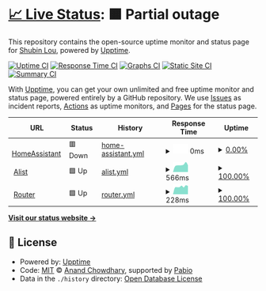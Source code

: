 # [📈 Live Status](https://ct1.898311.xyz): <!--live status--> **🟧 Partial outage**

This repository contains the open-source uptime monitor and status page for [Shubin Lou](https://ct1.898311.xyz), powered by [Upptime](https://github.com/upptime/upptime).

[![Uptime CI](https://github.com/898311543/upptime/workflows/Uptime%20CI/badge.svg)](https://github.com/898311543/upptime/actions?query=workflow%3A%22Uptime+CI%22)
[![Response Time CI](https://github.com/898311543/upptime/workflows/Response%20Time%20CI/badge.svg)](https://github.com/898311543/upptime/actions?query=workflow%3A%22Response+Time+CI%22)
[![Graphs CI](https://github.com/898311543/upptime/workflows/Graphs%20CI/badge.svg)](https://github.com/898311543/upptime/actions?query=workflow%3A%22Graphs+CI%22)
[![Static Site CI](https://github.com/898311543/upptime/workflows/Static%20Site%20CI/badge.svg)](https://github.com/898311543/upptime/actions?query=workflow%3A%22Static+Site+CI%22)
[![Summary CI](https://github.com/898311543/upptime/workflows/Summary%20CI/badge.svg)](https://github.com/898311543/upptime/actions?query=workflow%3A%22Summary+CI%22)

With [Upptime](https://upptime.js.org), you can get your own unlimited and free uptime monitor and status page, powered entirely by a GitHub repository. We use [Issues](https://github.com/898311543/upptime/issues) as incident reports, [Actions](https://github.com/898311543/upptime/actions) as uptime monitors, and [Pages](https://ct1.898311.xyz) for the status page.

<!--start: status pages-->
<!-- This summary is generated by Upptime (https://github.com/upptime/upptime) -->
<!-- Do not edit this manually, your changes will be overwritten -->
<!-- prettier-ignore -->
| URL | Status | History | Response Time | Uptime |
| --- | ------ | ------- | ------------- | ------ |
| <img alt="" src="https://icons.duckduckgo.com/ip3/hass.898311.xyz.ico" height="13"> [HomeAssistant](https://hass.898311.xyz:8123) | 🟥 Down | [home-assistant.yml](https://github.com/898311543/upptime/commits/HEAD/history/home-assistant.yml) | <details><summary><img alt="Response time graph" src="./graphs/home-assistant/response-time-week.png" height="20"> 0ms</summary><br><a href="https://ct1.898311.xyz/history/home-assistant"><img alt="Response time 1121" src="https://img.shields.io/endpoint?url=https%3A%2F%2Fraw.githubusercontent.com%2F898311543%2Fupptime%2FHEAD%2Fapi%2Fhome-assistant%2Fresponse-time.json"></a><br><a href="https://ct1.898311.xyz/history/home-assistant"><img alt="24-hour response time 0" src="https://img.shields.io/endpoint?url=https%3A%2F%2Fraw.githubusercontent.com%2F898311543%2Fupptime%2FHEAD%2Fapi%2Fhome-assistant%2Fresponse-time-day.json"></a><br><a href="https://ct1.898311.xyz/history/home-assistant"><img alt="7-day response time 0" src="https://img.shields.io/endpoint?url=https%3A%2F%2Fraw.githubusercontent.com%2F898311543%2Fupptime%2FHEAD%2Fapi%2Fhome-assistant%2Fresponse-time-week.json"></a><br><a href="https://ct1.898311.xyz/history/home-assistant"><img alt="30-day response time 0" src="https://img.shields.io/endpoint?url=https%3A%2F%2Fraw.githubusercontent.com%2F898311543%2Fupptime%2FHEAD%2Fapi%2Fhome-assistant%2Fresponse-time-month.json"></a><br><a href="https://ct1.898311.xyz/history/home-assistant"><img alt="1-year response time 1121" src="https://img.shields.io/endpoint?url=https%3A%2F%2Fraw.githubusercontent.com%2F898311543%2Fupptime%2FHEAD%2Fapi%2Fhome-assistant%2Fresponse-time-year.json"></a></details> | <details><summary><a href="https://ct1.898311.xyz/history/home-assistant">0.00%</a></summary><a href="https://ct1.898311.xyz/history/home-assistant"><img alt="All-time uptime 15.16%" src="https://img.shields.io/endpoint?url=https%3A%2F%2Fraw.githubusercontent.com%2F898311543%2Fupptime%2FHEAD%2Fapi%2Fhome-assistant%2Fuptime.json"></a><br><a href="https://ct1.898311.xyz/history/home-assistant"><img alt="24-hour uptime 0.00%" src="https://img.shields.io/endpoint?url=https%3A%2F%2Fraw.githubusercontent.com%2F898311543%2Fupptime%2FHEAD%2Fapi%2Fhome-assistant%2Fuptime-day.json"></a><br><a href="https://ct1.898311.xyz/history/home-assistant"><img alt="7-day uptime 0.00%" src="https://img.shields.io/endpoint?url=https%3A%2F%2Fraw.githubusercontent.com%2F898311543%2Fupptime%2FHEAD%2Fapi%2Fhome-assistant%2Fuptime-week.json"></a><br><a href="https://ct1.898311.xyz/history/home-assistant"><img alt="30-day uptime 0.00%" src="https://img.shields.io/endpoint?url=https%3A%2F%2Fraw.githubusercontent.com%2F898311543%2Fupptime%2FHEAD%2Fapi%2Fhome-assistant%2Fuptime-month.json"></a><br><a href="https://ct1.898311.xyz/history/home-assistant"><img alt="1-year uptime 15.16%" src="https://img.shields.io/endpoint?url=https%3A%2F%2Fraw.githubusercontent.com%2F898311543%2Fupptime%2FHEAD%2Fapi%2Fhome-assistant%2Fuptime-year.json"></a></details>
| <img alt="" src="https://icons.duckduckgo.com/ip3/hass.898311.xyz.ico" height="13"> [Alist](http://hass.898311.xyz:8200) | 🟩 Up | [alist.yml](https://github.com/898311543/upptime/commits/HEAD/history/alist.yml) | <details><summary><img alt="Response time graph" src="./graphs/alist/response-time-week.png" height="20"> 566ms</summary><br><a href="https://ct1.898311.xyz/history/alist"><img alt="Response time 588" src="https://img.shields.io/endpoint?url=https%3A%2F%2Fraw.githubusercontent.com%2F898311543%2Fupptime%2FHEAD%2Fapi%2Falist%2Fresponse-time.json"></a><br><a href="https://ct1.898311.xyz/history/alist"><img alt="24-hour response time 538" src="https://img.shields.io/endpoint?url=https%3A%2F%2Fraw.githubusercontent.com%2F898311543%2Fupptime%2FHEAD%2Fapi%2Falist%2Fresponse-time-day.json"></a><br><a href="https://ct1.898311.xyz/history/alist"><img alt="7-day response time 566" src="https://img.shields.io/endpoint?url=https%3A%2F%2Fraw.githubusercontent.com%2F898311543%2Fupptime%2FHEAD%2Fapi%2Falist%2Fresponse-time-week.json"></a><br><a href="https://ct1.898311.xyz/history/alist"><img alt="30-day response time 568" src="https://img.shields.io/endpoint?url=https%3A%2F%2Fraw.githubusercontent.com%2F898311543%2Fupptime%2FHEAD%2Fapi%2Falist%2Fresponse-time-month.json"></a><br><a href="https://ct1.898311.xyz/history/alist"><img alt="1-year response time 588" src="https://img.shields.io/endpoint?url=https%3A%2F%2Fraw.githubusercontent.com%2F898311543%2Fupptime%2FHEAD%2Fapi%2Falist%2Fresponse-time-year.json"></a></details> | <details><summary><a href="https://ct1.898311.xyz/history/alist">100.00%</a></summary><a href="https://ct1.898311.xyz/history/alist"><img alt="All-time uptime 88.71%" src="https://img.shields.io/endpoint?url=https%3A%2F%2Fraw.githubusercontent.com%2F898311543%2Fupptime%2FHEAD%2Fapi%2Falist%2Fuptime.json"></a><br><a href="https://ct1.898311.xyz/history/alist"><img alt="24-hour uptime 100.00%" src="https://img.shields.io/endpoint?url=https%3A%2F%2Fraw.githubusercontent.com%2F898311543%2Fupptime%2FHEAD%2Fapi%2Falist%2Fuptime-day.json"></a><br><a href="https://ct1.898311.xyz/history/alist"><img alt="7-day uptime 100.00%" src="https://img.shields.io/endpoint?url=https%3A%2F%2Fraw.githubusercontent.com%2F898311543%2Fupptime%2FHEAD%2Fapi%2Falist%2Fuptime-week.json"></a><br><a href="https://ct1.898311.xyz/history/alist"><img alt="30-day uptime 99.96%" src="https://img.shields.io/endpoint?url=https%3A%2F%2Fraw.githubusercontent.com%2F898311543%2Fupptime%2FHEAD%2Fapi%2Falist%2Fuptime-month.json"></a><br><a href="https://ct1.898311.xyz/history/alist"><img alt="1-year uptime 88.71%" src="https://img.shields.io/endpoint?url=https%3A%2F%2Fraw.githubusercontent.com%2F898311543%2Fupptime%2FHEAD%2Fapi%2Falist%2Fuptime-year.json"></a></details>
| <img alt="" src="https://icons.duckduckgo.com/ip3/null.ico" height="13"> [Router](hass.898311.xyz) | 🟩 Up | [router.yml](https://github.com/898311543/upptime/commits/HEAD/history/router.yml) | <details><summary><img alt="Response time graph" src="./graphs/router/response-time-week.png" height="20"> 228ms</summary><br><a href="https://ct1.898311.xyz/history/router"><img alt="Response time 236" src="https://img.shields.io/endpoint?url=https%3A%2F%2Fraw.githubusercontent.com%2F898311543%2Fupptime%2FHEAD%2Fapi%2Frouter%2Fresponse-time.json"></a><br><a href="https://ct1.898311.xyz/history/router"><img alt="24-hour response time 246" src="https://img.shields.io/endpoint?url=https%3A%2F%2Fraw.githubusercontent.com%2F898311543%2Fupptime%2FHEAD%2Fapi%2Frouter%2Fresponse-time-day.json"></a><br><a href="https://ct1.898311.xyz/history/router"><img alt="7-day response time 228" src="https://img.shields.io/endpoint?url=https%3A%2F%2Fraw.githubusercontent.com%2F898311543%2Fupptime%2FHEAD%2Fapi%2Frouter%2Fresponse-time-week.json"></a><br><a href="https://ct1.898311.xyz/history/router"><img alt="30-day response time 227" src="https://img.shields.io/endpoint?url=https%3A%2F%2Fraw.githubusercontent.com%2F898311543%2Fupptime%2FHEAD%2Fapi%2Frouter%2Fresponse-time-month.json"></a><br><a href="https://ct1.898311.xyz/history/router"><img alt="1-year response time 236" src="https://img.shields.io/endpoint?url=https%3A%2F%2Fraw.githubusercontent.com%2F898311543%2Fupptime%2FHEAD%2Fapi%2Frouter%2Fresponse-time-year.json"></a></details> | <details><summary><a href="https://ct1.898311.xyz/history/router">100.00%</a></summary><a href="https://ct1.898311.xyz/history/router"><img alt="All-time uptime 98.89%" src="https://img.shields.io/endpoint?url=https%3A%2F%2Fraw.githubusercontent.com%2F898311543%2Fupptime%2FHEAD%2Fapi%2Frouter%2Fuptime.json"></a><br><a href="https://ct1.898311.xyz/history/router"><img alt="24-hour uptime 100.00%" src="https://img.shields.io/endpoint?url=https%3A%2F%2Fraw.githubusercontent.com%2F898311543%2Fupptime%2FHEAD%2Fapi%2Frouter%2Fuptime-day.json"></a><br><a href="https://ct1.898311.xyz/history/router"><img alt="7-day uptime 100.00%" src="https://img.shields.io/endpoint?url=https%3A%2F%2Fraw.githubusercontent.com%2F898311543%2Fupptime%2FHEAD%2Fapi%2Frouter%2Fuptime-week.json"></a><br><a href="https://ct1.898311.xyz/history/router"><img alt="30-day uptime 100.00%" src="https://img.shields.io/endpoint?url=https%3A%2F%2Fraw.githubusercontent.com%2F898311543%2Fupptime%2FHEAD%2Fapi%2Frouter%2Fuptime-month.json"></a><br><a href="https://ct1.898311.xyz/history/router"><img alt="1-year uptime 98.89%" src="https://img.shields.io/endpoint?url=https%3A%2F%2Fraw.githubusercontent.com%2F898311543%2Fupptime%2FHEAD%2Fapi%2Frouter%2Fuptime-year.json"></a></details>

<!--end: status pages-->

[**Visit our status website →**](https://ct1.898311.xyz)

## 📄 License

- Powered by: [Upptime](https://github.com/upptime/upptime)
- Code: [MIT](./LICENSE) © [Anand Chowdhary](https://anandchowdhary.com), supported by [Pabio](https://pabio.com)
- Data in the `./history` directory: [Open Database License](https://opendatacommons.org/licenses/odbl/1-0/)
